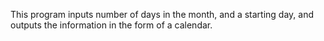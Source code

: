 This program inputs number of days in the month, and a starting day, and outputs the information in the form of a calendar.
